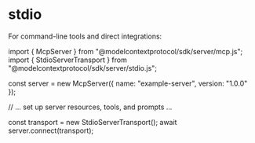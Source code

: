 # stdio

For command-line tools and direct integrations:

import { McpServer } from "@modelcontextprotocol/sdk/server/mcp.js";
import { StdioServerTransport } from "@modelcontextprotocol/sdk/server/stdio.js";

const server = new McpServer({
name: "example-server",
version: "1.0.0"
});

// ... set up server resources, tools, and prompts ...

const transport = new StdioServerTransport();
await server.connect(transport);

